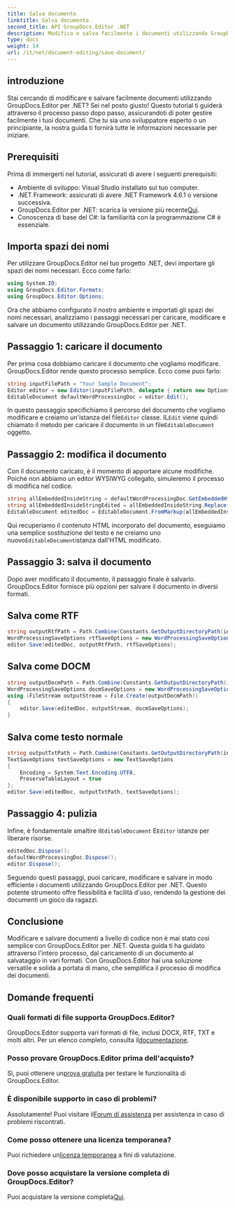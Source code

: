 ```yaml
---
title: Salva documento
linktitle: Salva documento
second_title: API GroupDocs.Editor .NET
description: Modifica e salva facilmente i documenti utilizzando GroupDocs.Editor per .NET. Questa guida passo passo semplifica il processo per gli sviluppatori.
type: docs
weight: 14
url: /it/net/document-editing/save-document/
---
```

## introduzione
Stai cercando di modificare e salvare facilmente documenti utilizzando GroupDocs.Editor per .NET? Sei nel posto giusto! Questo tutorial ti guiderà attraverso il processo passo dopo passo, assicurandoti di poter gestire facilmente i tuoi documenti. Che tu sia uno sviluppatore esperto o un principiante, la nostra guida ti fornirà tutte le informazioni necessarie per iniziare.
## Prerequisiti
Prima di immergerti nel tutorial, assicurati di avere i seguenti prerequisiti:
- Ambiente di sviluppo: Visual Studio installato sul tuo computer.
- .NET Framework: assicurati di avere .NET Framework 4.6.1 o versione successiva.
-  GroupDocs.Editor per .NET: scarica la versione più recente[Qui](https://releases.groupdocs.com/editor/net/).
- Conoscenza di base del C#: la familiarità con la programmazione C# è essenziale.
## Importa spazi dei nomi
Per utilizzare GroupDocs.Editor nel tuo progetto .NET, devi importare gli spazi dei nomi necessari. Ecco come farlo:
```csharp
using System.IO;
using GroupDocs.Editor.Formats;
using GroupDocs.Editor.Options;
```
Ora che abbiamo configurato il nostro ambiente e importati gli spazi dei nomi necessari, analizziamo i passaggi necessari per caricare, modificare e salvare un documento utilizzando GroupDocs.Editor per .NET.
## Passaggio 1: caricare il documento
Per prima cosa dobbiamo caricare il documento che vogliamo modificare. GroupDocs.Editor rende questo processo semplice. Ecco come puoi farlo:

```csharp
string inputFilePath = "Your Sample Document";
Editor editor = new Editor(inputFilePath, delegate { return new Options.WordProcessingLoadOptions(); });
EditableDocument defaultWordProcessingDoc = editor.Edit();
```
 In questo passaggio specifichiamo il percorso del documento che vogliamo modificare e creiamo un'istanza del file`Editor` classe. IL`Edit` viene quindi chiamato il metodo per caricare il documento in un file`EditableDocument` oggetto.
## Passaggio 2: modifica il documento
Con il documento caricato, è il momento di apportare alcune modifiche. Poiché non abbiamo un editor WYSIWYG collegato, simuleremo il processo di modifica nel codice.

```csharp
string allEmbeddedInsideString = defaultWordProcessingDoc.GetEmbeddedHtml();
string allEmbeddedInsideStringEdited = allEmbeddedInsideString.Replace("Subtitle", "Edited subtitle");
EditableDocument editedDoc = EditableDocument.FromMarkup(allEmbeddedInsideStringEdited, null);
```
 Qui recuperiamo il contenuto HTML incorporato del documento, eseguiamo una semplice sostituzione del testo e ne creiamo uno nuovo`EditableDocument`istanza dall'HTML modificato.
## Passaggio 3: salva il documento
Dopo aver modificato il documento, il passaggio finale è salvarlo. GroupDocs.Editor fornisce più opzioni per salvare il documento in diversi formati.
## Salva come RTF
```csharp
string outputRtfPath = Path.Combine(Constants.GetOutputDirectoryPath(inputFilePath), "editedDoc.rtf");
WordProcessingSaveOptions rtfSaveOptions = new WordProcessingSaveOptions(WordProcessingFormats.Rtf);
editor.Save(editedDoc, outputRtfPath, rtfSaveOptions);
```
## Salva come DOCM
```csharp
string outputDocmPath = Path.Combine(Constants.GetOutputDirectoryPath(inputFilePath), "editedDoc.docm");
WordProcessingSaveOptions docmSaveOptions = new WordProcessingSaveOptions(WordProcessingFormats.Docm);
using (FileStream outputStream = File.Create(outputDocmPath))
{
    editor.Save(editedDoc, outputStream, docmSaveOptions);
}
```
## Salva come testo normale
```csharp
string outputTxtPath = Path.Combine(Constants.GetOutputDirectoryPath(inputFilePath), "editedDoc.txt");
TextSaveOptions textSaveOptions = new TextSaveOptions
{
    Encoding = System.Text.Encoding.UTF8,
    PreserveTableLayout = true
};
editor.Save(editedDoc, outputTxtPath, textSaveOptions);
```
## Passaggio 4: pulizia
 Infine, è fondamentale smaltire il`EditableDocument` E`Editor` istanze per liberare risorse.
```csharp
editedDoc.Dispose();
defaultWordProcessingDoc.Dispose();
editor.Dispose();
```
Seguendo questi passaggi, puoi caricare, modificare e salvare in modo efficiente i documenti utilizzando GroupDocs.Editor per .NET. Questo potente strumento offre flessibilità e facilità d'uso, rendendo la gestione dei documenti un gioco da ragazzi.
## Conclusione
Modificare e salvare documenti a livello di codice non è mai stato così semplice con GroupDocs.Editor per .NET. Questa guida ti ha guidato attraverso l'intero processo, dal caricamento di un documento al salvataggio in vari formati. Con GroupDocs.Editor hai una soluzione versatile e solida a portata di mano, che semplifica il processo di modifica dei documenti.
## Domande frequenti
### Quali formati di file supporta GroupDocs.Editor?
GroupDocs.Editor supporta vari formati di file, inclusi DOCX, RTF, TXT e molti altri. Per un elenco completo, consulta il[documentazione](https://reference.groupdocs.com/editor/net/).
### Posso provare GroupDocs.Editor prima dell'acquisto?
 Sì, puoi ottenere un[prova gratuita](https://releases.groupdocs.com/) per testare le funzionalità di GroupDocs.Editor.
### È disponibile supporto in caso di problemi?
 Assolutamente! Puoi visitare il[Forum di assistenza](https://forum.groupdocs.com/c/editor/20) per assistenza in caso di problemi riscontrati.
### Come posso ottenere una licenza temporanea?
 Puoi richiedere un[licenza temporanea](https://purchase.groupdocs.com/temporary-license/) a fini di valutazione.
### Dove posso acquistare la versione completa di GroupDocs.Editor?
 Puoi acquistare la versione completa[Qui](https://purchase.groupdocs.com/buy).